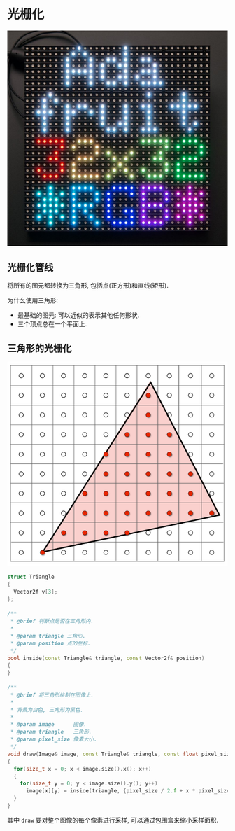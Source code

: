 # 光栅化

![GAMES101 Lecture 05](assets/light_emitting_diode_array.png)  

## 光栅化管线

将所有的图元都转换为三角形, 包括点(正方形)和直线(矩形).

为什么使用三角形:

- 最基础的图元: 可以近似的表示其他任何形状.
- 三个顶点总在一个平面上.

## 三角形的光栅化

![GAMES101 Lecture 05](assets/sampling.png)  

```cpp
struct Triangle
{
  Vector2f v[3];
};

/**
 * @brief 判断点是否在三角形内.
 *
 * @param triangle 三角形.
 * @param position 点的坐标.
 */
bool inside(const Triangle& triangle, const Vector2f& position)
{
}

/**
 * @brief 将三角形绘制在图像上.
 *
 * 背景为白色, 三角形为黑色.
 *
 * @param image      图像.
 * @param triangle   三角形.
 * @param pixel_size 像素大小.
 */
void draw(Image& image, const Triangle& triangle, const float pixel_size)
{
  for(size_t x = 0; x < image.size().x(); x++)
  {
    for(size_t y = 0; y < image.size().y(); y++)
      image[x][y] = inside(triangle, {pixel_size / 2.f + x * pixel_size, pixel_size / 2.f + y * pixel_size}) ? black : white;
  }
}
```

其中 `draw` 要对整个图像的每个像素进行采样, 可以通过包围盒来缩小采样面积.
